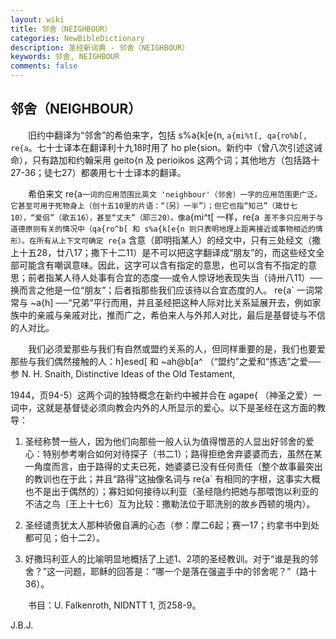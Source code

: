 ```yaml
---
layout: wiki
title: 邻舍（NEIGHBOUR）
categories: NewBibleDictionary
description: 圣经新词典 - 邻舍（NEIGHBOUR）
keywords: 邻舍, NEIGHBOUR
comments: false
---
```


## 邻舍（NEIGHBOUR）

　　旧约中翻译为“邻舍”的希伯来字，包括 s%a{k[e{n, `a{mi%t[, qa{ro%b[, re{a`。七十士译本在翻译利十九18时用了 ho ple{sion。新约中（曾八次引述这诫命），只有路加和约翰采用 geito{n 及 perioikos 这两个词；其他地方（包括路十27-36；徒七27）都袭用七十士译本的翻译。

　　希伯来文 re{a` 一词的应用范围比英文 'neighbour'（邻舍）一字的应用范围更广泛。它甚至可用于死物身上（创十五10里的片语：“〔另〕一半”）；但它也指“知己”（箴廿七10），“爱侣”（歌五16），甚至“丈夫”（耶三20）。像 `a{mi^t[ 一样，re{a` 差不多只应用于与道德原则有关的情况中（qa{ro^b[ 和 s%a{k[e{n 则只表明地理上距离接近或事物相近的情形）。在所有从上下文可确定 re{a` 含意（即明指某人）的经文中，只有三处经文（撒上十五28，廿八17；撒下十二11）是不可以把这字翻译成“朋友”的，而这些经文全部可能含有嘲讽意味。因此，这字可以含有指定的意思，也可以含有不指定的意思；前者指某人待人处事有合宜的态度──或令人惊讶地表现失当（诗卅八11）──换而言之他是一位“朋友”；后者指那些我们应该待以合宜态度的人。 re{a` 一词常常与 ~a{h] ──“兄弟”平行而用，并且圣经把这种人际对比关系延展开去，例如家族中的亲戚与亲戚对比，推而广之，希伯来人与外邦人对比，最后是基督徒与不信的人对比。

　　我们必须爱那些与我们有自然或盟约关系的人，但同样重要的是，我们也要爱那些与我们偶然接触的人：h]esed[ 和 ~ah@b[a^ （“盟约”之爱和“拣选”之爱──参 N. H. Snaith, Distinctive Ideas of the Old Testament,

1944，页94-5）这两个词的独特概念在新约中被并合在 agape{ （神圣之爱）一词中，这就是基督徒必须向教会内外的人所显示的爱心。以下是圣经在这方面的教导：

1. 圣经称赞一些人，因为他们向那些一般人认为值得憎恶的人显出好邻舍的爱心：特别参考喇合如何对待探子（书二1）；路得拒绝舍弃婆婆而去，虽然在某一角度而言，由于路得的丈夫已死，她婆婆已没有任何责任（整个故事最突出的教训也在于此；并且“路得”这抽像名词与 re{a` 有相同的字根，这事实大概也不是出于偶然的）；寡妇如何接待以利亚（圣经隐约把她与那喂饱以利亚的不洁之鸟〔王上十七6〕互为比较：撒勒法位于耶洗别的故乡西顿的境内）。

2. 圣经谴责犹太人那种骄傲自满的心态（参：摩二6起；赛一17；约拿书中到处都可见；伯十二2）。

3. 好撒玛利亚人的比喻明显地概括了上述1、2项的圣经教训。对于“谁是我的邻舍？”这一问题，耶稣的回答是：“哪一个是落在强盗手中的邻舍呢？”（路十36）。

　　书目：U. Falkenroth, NIDNTT 1, 页258-9。

J.B.J.








